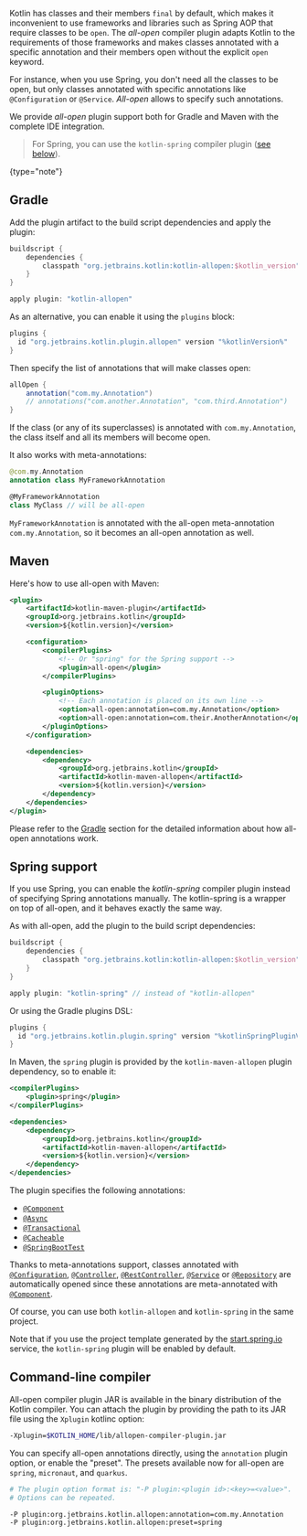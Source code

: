 [//]: # (title: All-open compiler plugin)

Kotlin has classes and their members `final` by default, which makes it inconvenient to use frameworks and libraries such
as Spring AOP that require classes to be `open`. The *all-open* compiler plugin adapts Kotlin to the requirements of those
frameworks and makes classes annotated with a specific annotation and their members open without the explicit `open` keyword.

For instance, when you use Spring, you don't need all the classes to be open, but only classes annotated with specific
annotations like `@Configuration` or `@Service`. *All-open* allows to specify such annotations.

We provide *all-open* plugin support both for Gradle and Maven with the complete IDE integration.

>For Spring, you can use the `kotlin-spring` compiler plugin ([see below](#spring-support)).
>
{type="note"}

## Gradle

Add the plugin artifact to the build script dependencies and apply the plugin:

```groovy
buildscript {
    dependencies {
        classpath "org.jetbrains.kotlin:kotlin-allopen:$kotlin_version"
    }
}

apply plugin: "kotlin-allopen"
```

As an alternative, you can enable it using the `plugins` block:

```groovy
plugins {
  id "org.jetbrains.kotlin.plugin.allopen" version "%kotlinVersion%"
}
```

Then specify the list of annotations that will make classes open:

```groovy
allOpen {
    annotation("com.my.Annotation")
    // annotations("com.another.Annotation", "com.third.Annotation")
}
```

If the class (or any of its superclasses) is annotated with `com.my.Annotation`, the class itself and all its members
will become open.

It also works with meta-annotations:

```kotlin
@com.my.Annotation
annotation class MyFrameworkAnnotation

@MyFrameworkAnnotation
class MyClass // will be all-open
```

`MyFrameworkAnnotation` is annotated with the all-open meta-annotation `com.my.Annotation`, so it becomes an all-open
annotation as well.

## Maven

Here's how to use all-open with Maven:

```xml
<plugin>
    <artifactId>kotlin-maven-plugin</artifactId>
    <groupId>org.jetbrains.kotlin</groupId>
    <version>${kotlin.version}</version>

    <configuration>
        <compilerPlugins>
            <!-- Or "spring" for the Spring support -->
            <plugin>all-open</plugin>
        </compilerPlugins>

        <pluginOptions>
            <!-- Each annotation is placed on its own line -->
            <option>all-open:annotation=com.my.Annotation</option>
            <option>all-open:annotation=com.their.AnotherAnnotation</option>
        </pluginOptions>
    </configuration>

    <dependencies>
        <dependency>
            <groupId>org.jetbrains.kotlin</groupId>
            <artifactId>kotlin-maven-allopen</artifactId>
            <version>${kotlin.version}</version>
        </dependency>
    </dependencies>
</plugin>
```

Please refer to the [Gradle](#gradle) section for the detailed information about how all-open annotations work.

## Spring support

If you use Spring, you can enable the *kotlin-spring* compiler plugin instead of specifying Spring annotations manually.
The kotlin-spring is a wrapper on top of all-open, and it behaves exactly the same way.

As with all-open, add the plugin to the build script dependencies:

```groovy
buildscript {
    dependencies {
        classpath "org.jetbrains.kotlin:kotlin-allopen:$kotlin_version"
    }
}

apply plugin: "kotlin-spring" // instead of "kotlin-allopen"
```

Or using the Gradle plugins DSL:

```groovy
plugins {
  id "org.jetbrains.kotlin.plugin.spring" version "%kotlinSpringPluginVersion%"
}
```

In Maven, the `spring` plugin is provided by the `kotlin-maven-allopen` plugin dependency, so to enable it:

```xml
<compilerPlugins>
    <plugin>spring</plugin>
</compilerPlugins>

<dependencies>
    <dependency>
        <groupId>org.jetbrains.kotlin</groupId>
        <artifactId>kotlin-maven-allopen</artifactId>
        <version>${kotlin.version}</version>
    </dependency>
</dependencies>
```

The plugin specifies the following annotations: 
* [`@Component`](https://docs.spring.io/spring-framework/docs/current/javadoc-api/org/springframework/stereotype/Component.html)
* [`@Async`](https://docs.spring.io/spring/docs/current/javadoc-api/org/springframework/scheduling/annotation/Async.html)
* [`@Transactional`](https://docs.spring.io/spring-framework/docs/current/javadoc-api/org/springframework/transaction/annotation/Transactional.html)
* [`@Cacheable`](https://docs.spring.io/spring-framework/docs/current/javadoc-api/org/springframework/cache/annotation/Cacheable.html)
* [`@SpringBootTest`](https://docs.spring.io/spring-boot/docs/current/api/org/springframework/boot/test/context/SpringBootTest.html)

Thanks to meta-annotations support, classes annotated with [`@Configuration`](https://docs.spring.io/spring/docs/current/javadoc-api/org/springframework/context/annotation/Configuration.html),
[`@Controller`](https://docs.spring.io/spring-framework/docs/current/javadoc-api/org/springframework/stereotype/Controller.html),
[`@RestController`](https://docs.spring.io/spring/docs/current/javadoc-api/org/springframework/web/bind/annotation/RestController.html),
[`@Service`](https://docs.spring.io/spring/docs/current/javadoc-api/org/springframework/stereotype/Service.html)
or [`@Repository`](https://docs.spring.io/spring-framework/docs/current/javadoc-api/org/springframework/stereotype/Repository.html)
are automatically opened since these annotations are meta-annotated with
[`@Component`](https://docs.spring.io/spring-framework/docs/current/javadoc-api/org/springframework/stereotype/Component.html).
 
Of course, you can use both `kotlin-allopen` and `kotlin-spring` in the same project.

Note that if you use the project template generated by the [start.spring.io](https://start.spring.io/#!language=kotlin)
service, the `kotlin-spring` plugin will be enabled by default.

## Command-line compiler

All-open compiler plugin JAR is available in the binary distribution of the Kotlin compiler. You can attach the plugin
by providing the path to its JAR file using the `Xplugin` kotlinc option:

```bash
-Xplugin=$KOTLIN_HOME/lib/allopen-compiler-plugin.jar
```

You can specify all-open annotations directly, using the `annotation` plugin option, or enable the "preset".
The presets available now for all-open are `spring`, `micronaut`, and `quarkus`.

```bash
# The plugin option format is: "-P plugin:<plugin id>:<key>=<value>". 
# Options can be repeated.

-P plugin:org.jetbrains.kotlin.allopen:annotation=com.my.Annotation
-P plugin:org.jetbrains.kotlin.allopen:preset=spring
```
